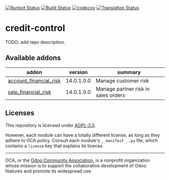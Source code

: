 [![Runbot Status](https://runbot.odoo-community.org/runbot/badge/flat/262/14.0.svg)](https://runbot.odoo-community.org/runbot/repo/github-com-oca-credit-control-262)
[![Build Status](https://travis-ci.com/OCA/credit-control.svg?branch=14.0)](https://travis-ci.com/OCA/credit-control)
[![codecov](https://codecov.io/gh/OCA/credit-control/branch/14.0/graph/badge.svg)](https://codecov.io/gh/OCA/credit-control)
[![Translation Status](https://translation.odoo-community.org/widgets/credit-control-14-0/-/svg-badge.svg)](https://translation.odoo-community.org/engage/credit-control-14-0/?utm_source=widget)

<!-- /!\ do not modify above this line -->

# credit-control

TODO: add repo description.

<!-- /!\ do not modify below this line -->

<!-- prettier-ignore-start -->

[//]: # (addons)

Available addons
----------------
addon | version | summary
--- | --- | ---
[account_financial_risk](account_financial_risk/) | 14.0.1.0.0 | Manage customer risk
[sale_financial_risk](sale_financial_risk/) | 14.0.1.0.0 | Manage partner risk in sales orders

[//]: # (end addons)

<!-- prettier-ignore-end -->

## Licenses

This repository is licensed under [AGPL-3.0](LICENSE).

However, each module can have a totally different license, as long as they adhere to OCA
policy. Consult each module's `__manifest__.py` file, which contains a `license` key
that explains its license.

----

OCA, or the [Odoo Community Association](http://odoo-community.org/), is a nonprofit
organization whose mission is to support the collaborative development of Odoo features
and promote its widespread use.

